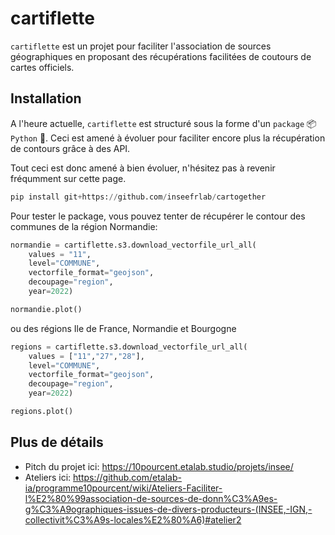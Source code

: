 # cartiflette

`cartiflette` est un projet pour faciliter l'association de sources
géographiques en proposant des récupérations facilitées de coutours
de cartes officiels. 

## Installation

A l'heure actuelle, `cartiflette` est structuré sous
la forme d'un `package` :package: `Python` :snake:.
Ceci est amené à évoluer pour faciliter encore plus
la récupération de contours grâce à des API. 

Tout ceci est donc amené à bien évoluer, n'hésitez pas à 
revenir fréqumment sur cette page. 

```python
pip install git+https://github.com/inseefrlab/cartogether
```

Pour tester le package, vous pouvez tenter de récupérer
le contour des communes de la région Normandie:

```python
normandie = cartiflette.s3.download_vectorfile_url_all(
    values = "11",
    level="COMMUNE",
    vectorfile_format="geojson",
    decoupage="region",
    year=2022)

normandie.plot()
```

ou des régions Ile de France, Normandie et Bourgogne

```python
regions = cartiflette.s3.download_vectorfile_url_all(
    values = ["11","27","28"],
    level="COMMUNE",
    vectorfile_format="geojson",
    decoupage="region",
    year=2022)

regions.plot()
```

## Plus de détails

- Pitch du projet ici: https://10pourcent.etalab.studio/projets/insee/
- Ateliers ici: https://github.com/etalab-ia/programme10pourcent/wiki/Ateliers-Faciliter-l%E2%80%99association-de-sources-de-donn%C3%A9es-g%C3%A9ographiques-issues-de-divers-producteurs-(INSEE,-IGN,-collectivit%C3%A9s-locales%E2%80%A6)#atelier2
